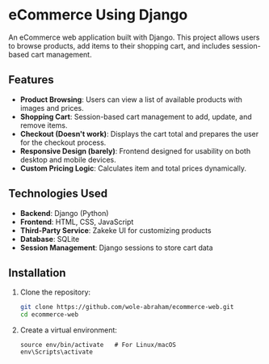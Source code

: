 # eCommerce Using Django

An eCommerce web application built with Django. This project allows users to browse products, add items to their shopping cart, and includes session-based cart management.

## Features

- **Product Browsing**: Users can view a list of available products with images and prices.
- **Shopping Cart**: Session-based cart management to add, update, and remove items.
- **Checkout (Doesn't work)**: Displays the cart total and prepares the user for the checkout process.
- **Responsive Design (barely)**: Frontend designed for usability on both desktop and mobile devices.
- **Custom Pricing Logic**: Calculates item and total prices dynamically.

## Technologies Used

- **Backend**: Django (Python)
- **Frontend**: HTML, CSS, JavaScript
- **Third-Party Service**: Zakeke UI for customizing products
- **Database**: SQLite
- **Session Management**: Django sessions to store cart data

## Installation

1. Clone the repository:
   ```bash
   git clone https://github.com/wole-abraham/ecommerce-web.git
   cd ecommerce-web
2. Create a virtual environment:
   ```python3 -m venv env
   source env/bin/activate   # For Linux/macOS
   env\Scripts\activate 
